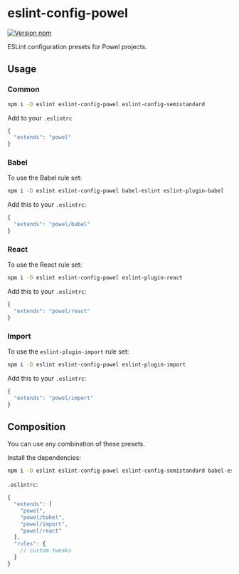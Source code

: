 # eslint-config-powel

[![Version npm](http://img.shields.io/npm/v/eslint-config-powel.svg?style=flat-square)](http://browsenpm.org/package/eslint-config-powel)

ESLint configuration presets for Powel projects.

## Usage

### Common

```sh
npm i -D eslint eslint-config-powel eslint-config-semistandard
```

Add to your `.eslintrc`

```js
{
  "extends": "powel"
}
```

### Babel

To use the Babel rule set:

```sh
npm i -D eslint eslint-config-powel babel-eslint eslint-plugin-babel
```

Add this to your `.eslintrc`:

```js
{
  "extends": "powel/babel"
}
```

### React

To use the React rule set:

```sh
npm i -D eslint eslint-config-powel eslint-plugin-react
```

Add this to your `.eslintrc`:

```js
{
  "extends": "powel/react"
}
```

### Import

To use the `eslint-plugin-import` rule set:

```sh
npm i -D eslint eslint-config-powel eslint-plugin-import
```

Add this to your `.eslintrc`:

```js
{
  "extends": "powel/import"
}
```

## Composition

You can use any combination of these presets.

Install the dependencies:

```sh
npm i -D eslint eslint-config-powel eslint-config-semistandard babel-eslint eslint-plugin-babel eslint-plugin-import eslint-plugin-react
```

`.eslintrc`:

```js
{
  "extends": [
    "powel",
    "powel/babel",
    "powel/import",
    "powel/react"
  ],
  "rules": {
    // custom tweaks
  }
}
```
